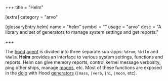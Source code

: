 +++
title = "Helm"

[extra]
category = "arvo"

[glossaryEntry.helm]
name = "helm"
symbol = ""
usage = "arvo"
desc = "A library and set of generators to manage system settings and get reports."

+++

The [hood](/glossary/hood) [agent](/glossary/agent) is
divided into three separate sub-apps: `%drum`, `%kiln` and `%helm`. **Helm**
provides an interface to various system settings, functions and reports. Helm
can give memory reports, control kernel message verbosity, ping other ships,
manage [moons](/glossary/moon), etc. Most of these functions are
exposed in the [dojo](/glossary/dojo) with Hood
[generators](/glossary/generator) (`|mass`, `|verb`, `|hi`, `|moon`,
etc).
